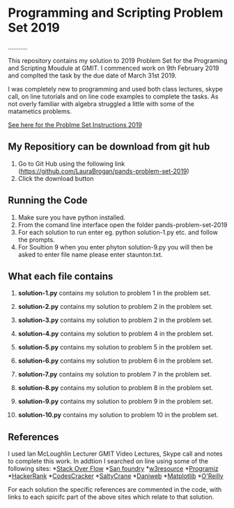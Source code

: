 # Programming and Scripting Problem Set 2019
...........

This repository contains my solution to 2019 Problem Set for the Programing and Scripting Moudule at GMIT.
I commenced work on 9th February 2019 and complted the task by the due date of March 31st 2019.

I was completely new to programming and used both class lectures, skype call, on line tutorials and on line code examples to complete the tasks.  As not overly familiar with algebra struggled a little with some of the matametics problems.

[See here for the Problme Set Instructions 2019]()

## My Repositiory can be download from git hub 
1. Go to Git Hub using the following link (https://github.com/LauraBrogan/pands-problem-set-2019)
2. Click the download button


## Running the Code
1. Make sure you have python installed.
2. From the comand line interface open the folder pands-problem-set-2019
3. For each solution to run enter eg. python solution-1.py etc. and follow the prompts.
4. For Soultion 9 when you enter phyton solution-9.py you will then be asked to enter file name please enter staunton.txt.


## What each file contains

1. **solution-1.py** contains my solution to problem 1 in the problem set.


2. **solution-2.py** contains my solution to problem 2 in the problem set.

3. **solution-3.py** contains my solution to problem 2 in the problem set.

4. **solution-4.py** contains my solution to problem 4 in the problem set.

5. **solution-5.py** contains my solution to problem 5 in the problem set.

6. **solution-6.py** contains my solution to problem 6 in the problem set.

7. **solution-7.py** contains my solution to problem 7 in the problem set.

8. **solution-8.py** contains my solution to problem 8 in the problem set.

9. **solution-9.py** contains my solution to problem 9 in the problem set.


10. **solution-10.py** contains my solution to problem 10 in the problem set.

## References
I used Ian McLoughlin Lecturer GMIT Video Lectures, Skype call and notes to complete this work.
In addtion I searched on line using some of the following sites:
*[Stack Over Flow](www.stackoverflow.com)
*[San foundry](www.sanfoundry.com/)
*[w3resource](www.w3resource.com)
*[Programiz](www.programiz.com)
*[HackerRank](www.hackerrank.com)
*[CodesCracker](www.codescracker.com)
*[SaltyCrane](www.saltycrane.com)
*[Daniweb](www.daniweb.com)
*[Matplotlib](matplotlib.org)
*[O'Reilly](www.oreilly.com)

For each solution the specific references are commented in the code, with links to each spicifc part of the above sites which relate to that solution. 